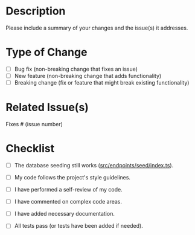# Description
Please include a summary of your changes and the issue(s) it addresses.

# Type of Change
- [ ] Bug fix (non-breaking change that fixes an issue)
- [ ] New feature (non-breaking change that adds functionality)
- [ ] Breaking change (fix or feature that might break existing functionality)

# Related Issue(s)
Fixes # (issue number)

# Checklist
- [ ] The database seeding still works ([src/endpoints/seed/index.ts](../src/endpoints/seed/index.ts)).
- [ ] My code follows the project's style guidelines.
- [ ] I have performed a self-review of my code.
- [ ] I have commented on complex code areas.
- [ ] I have added necessary documentation.
- [ ] All tests pass (or tests have been added if needed).

